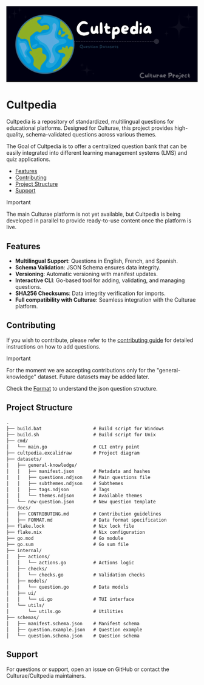 <div>
<img src="docs/Cultpedia-banner.png">
</div>

# Cultpedia

Cultpedia is a repository of standardized, multilingual questions for educational platforms. Designed for Culturae, this project provides high-quality, schema-validated questions across various themes.

The Goal of Cultpedia is to offer a centralized question bank that can be easily integrated into different learning management systems (LMS) and quiz applications.

- [Features](#features)
- [Contributing](#contributing)
- [Project Structure](#project-structure)
- [Support](#support)

> [!IMPORTANT]
> The main Culturae platform is not yet available, but Cultpedia is being developed in parallel to provide ready-to-use content once the platform is live.

## Features

- **Multilingual Support**: Questions in English, French, and Spanish.
- **Schema Validation**: JSON Schema ensures data integrity.
- **Versioning**: Automatic versioning with manifest updates.
- **Interactive CLI**: Go-based tool for adding, validating, and managing questions.
- **SHA256 Checksums**: Data integrity verification for imports.
- **Full compatibility with Culturae**: Seamless integration with the Culturae platform.

## Contributing

If you wish to contribute, please refer to the [contributing guide](docs/CONTRIBUTING.md) for detailed instructions on how to add questions.

> [!IMPORTANT]
> For the moment we are accepting contributions only for the "general-knowledge" dataset. Future datasets may be added later.

Check the [Format](docs/FORMAT.md) to understand the json question structure.

## Project Structure

```
.
├── build.bat                   # Build script for Windows
├── build.sh                    # Build script for Unix
├── cmd/
│   └── main.go                 # CLI entry point
├── cultpedia.excalidraw        # Project diagram
├── datasets/
│   ├── general-knowledge/
│   │   ├── manifest.json       # Metadata and hashes
│   │   ├── questions.ndjson    # Main questions file
│   │   ├── subthemes.ndjson    # Subthemes
│   │   ├── tags.ndjson         # Tags
│   │   └── themes.ndjson       # Available themes
│   └── new-question.json       # New question template
├── docs/
│   ├── CONTRIBUTING.md         # Contribution guidelines
│   ├── FORMAT.md               # Data format specification
├── flake.lock                  # Nix lock file
├── flake.nix                   # Nix configuration
├── go.mod                      # Go module
├── go.sum                      # Go sum file
├── internal/
│   ├── actions/
│   │   └── actions.go          # Actions logic
│   ├── checks/
│   │   └── checks.go           # Validation checks
│   ├── models/
│   │   └── question.go         # Data models
│   ├── ui/
│   │   └── ui.go               # TUI interface
│   └── utils/
│       └── utils.go            # Utilities
├── schemas/
│   ├── manifest.schema.json    # Manifest schema
│   ├── question.example.json   # Question example
│   └── question.schema.json    # Question schema
```

## Support

For questions or support, open an issue on GitHub or contact the Culturae/Cultpedia maintainers.